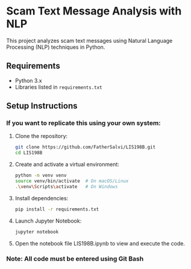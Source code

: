 # Scam Text Message Analysis with NLP

This project analyzes scam text messages using Natural Language Processing (NLP) techniques in Python.

## Requirements
- Python 3.x
- Libraries listed in `requirements.txt`

## Setup Instructions
### If you want to replicate this using your own system:
1. Clone the repository:
   ```bash
   git clone https://github.com/FatherSalvi/LIS198B.git
   cd LIS198B

2. Create and activate a virtual environment:
    ```bash
    python -m venv venv
    source venv/bin/activate  # On macOS/Linux
    .\venv\Scripts\activate   # On Windows

3. Install dependencies:
    ```bash
    pip install -r requirements.txt 

4. Launch Jupyter Notebook:
    ```bash
    jupyter notebook 

5. Open the notebook file LIS198B.ipynb to view and execute the code.
### Note: All code must be entered using Git Bash